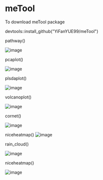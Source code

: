 # meTool

To download meTool package

devtools::install_github("YiFanYUE99/meTool")

pathway()

![image](https://github.com/YiFanYUE99/meTool/blob/main/pic/pathway.png)

pcaplot()

![image](https://github.com/YiFanYUE99/meTool/blob/main/pic/pcaplot.png)

plsdaplot()

![image](https://github.com/YiFanYUE99/meTool/blob/main/pic/plsdaplot.png)


volcanoplot()

![image](https://github.com/YiFanYUE99/meTool/blob/main/pic/volcanoplot.png)

cornet()

![image](https://github.com/YiFanYUE99/meTool/blob/main/pic/network.png)

niceheatmap()
![image](https://github.com/YiFanYUE99/meTool/blob/main/pic/%E8%8F%8C%E7%BE%A4%E4%B8%8E%E4%BB%A3%E8%B0%A2%E7%89%A9%E7%9B%B8%E5%85%B3%E6%80%A7.png)

rain_cloud()

![image](https://github.com/YiFanYUE99/meTool/blob/main/pic/%E5%8D%95%E4%BE%A7%E4%BA%91%E9%9B%A8%E5%9B%BE.png)

niceheatmap()

![image](https://github.com/YiFanYUE99/meTool/blob/main/pic/%E8%8F%8C%E7%BE%A4%E4%B8%8E%E4%BB%A3%E8%B0%A2%E7%89%A9%E7%9B%B8%E5%85%B3%E6%80%A7.png)










